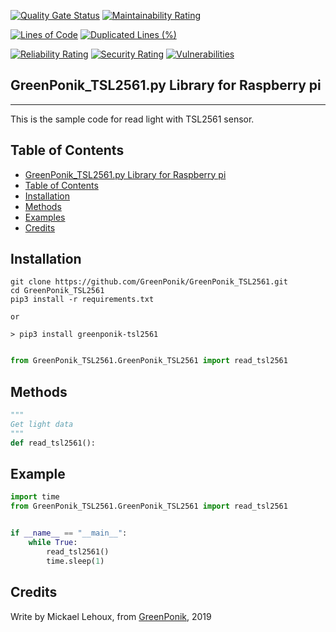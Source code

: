 [![Quality Gate Status](https://sonarcloud.io/api/project_badges/measure?project=GreenPonik_GreenPonik_TSL2561&metric=alert_status)](https://sonarcloud.io/dashboard?id=GreenPonik_GreenPonik_TSL2561)
[![Maintainability Rating](https://sonarcloud.io/api/project_badges/measure?project=GreenPonik_GreenPonik_TSL2561&metric=sqale_rating)](https://sonarcloud.io/dashboard?id=GreenPonik_GreenPonik_TSL2561)

[![Lines of Code](https://sonarcloud.io/api/project_badges/measure?project=GreenPonik_GreenPonik_TSL2561&metric=ncloc)](https://sonarcloud.io/dashboard?id=GreenPonik_GreenPonik_TSL2561)
[![Duplicated Lines (%)](https://sonarcloud.io/api/project_badges/measure?project=GreenPonik_GreenPonik_TSL2561&metric=duplicated_lines_density)](https://sonarcloud.io/dashboard?id=GreenPonik_GreenPonik_TSL2561)

[![Reliability Rating](https://sonarcloud.io/api/project_badges/measure?project=GreenPonik_GreenPonik_TSL2561&metric=reliability_rating)](https://sonarcloud.io/dashboard?id=GreenPonik_GreenPonik_TSL2561)
[![Security Rating](https://sonarcloud.io/api/project_badges/measure?project=GreenPonik_GreenPonik_TSL2561&metric=security_rating)](https://sonarcloud.io/dashboard?id=GreenPonik_GreenPonik_TSL2561)
[![Vulnerabilities](https://sonarcloud.io/api/project_badges/measure?project=GreenPonik_GreenPonik_TSL2561&metric=vulnerabilities)](https://sonarcloud.io/dashboard?id=GreenPonik_GreenPonik_TSL2561)

## GreenPonik_TSL2561.py Library for Raspberry pi
---------------------------------------------------------
This is the sample code for read light with TSL2561 sensor.


## Table of Contents

- [GreenPonik_TSL2561.py Library for Raspberry pi](#GreenPoniktsl2561py-library-for-raspberry-pi)
- [Table of Contents](#table-of-contents)
- [Installation](#installation)
- [Methods](#methods)
- [Examples](#examples)
- [Credits](#credits)
<snippet>
<content>

## Installation
```shell
git clone https://github.com/GreenPonik/GreenPonik_TSL2561.git
cd GreenPonik_TSL2561
pip3 install -r requirements.txt

or 

> pip3 install greenponik-tsl2561
```
```Python

from GreenPonik_TSL2561.GreenPonik_TSL2561 import read_tsl2561

```

## Methods

```python
"""
Get light data
"""
def read_tsl2561():

```

## Example
```Python
import time
from GreenPonik_TSL2561.GreenPonik_TSL2561 import read_tsl2561


if __name__ == "__main__":
    while True:
        read_tsl2561()
        time.sleep(1)
```

## Credits
Write by Mickael Lehoux, from [GreenPonik](https://www.greenponik.com), 2019
